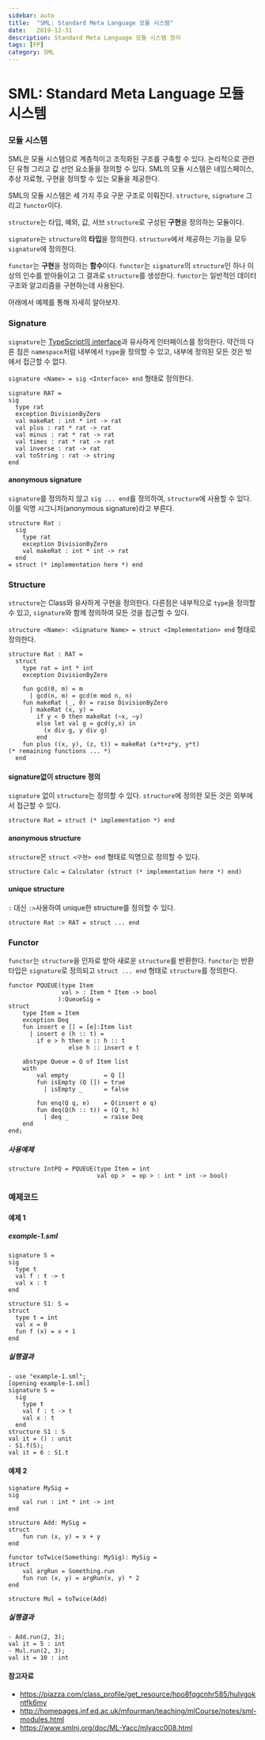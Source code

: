 ```yaml
---
sidebar: auto
title:  "SML: Standard Meta Language 모듈 시스템"
date:   2019-12-31
description: Standard Meta Language 모듈 시스템 정리
tags: [FP]
category: SML
---
```

# SML: Standard Meta Language 모듈 시스템
### 모듈 시스템
SML은 모듈 시스템으로 계층적이고 조직화된 구조를 구축할 수 있다. 논리적으로 관련딘 유형 그리고 값 선언 요소들을 정의할 수 있다. SML의 모듈 시스템은 네임스페이스, 추상 자료형, 구현을 정의할 수 있는 모듈을 제공한다.

SML의 모듈 시스템은 세 가지 주요 구문 구조로 이뤄진다.
`structure`, `signature` 그리고 `functor`이다.

`structure`는 타입, 예외, 값, 서브 `structure`로 구성된 **구현**을 정의하는 모듈이다.

`signature`는 `structure`의 **타입**을 정의한다. `structure`에서 제공하는 기능을 모두 `signature`에 정의한다.

`functor`는 **구현**을 정의하는 **함수**이다. `functor`는 `signature`의 `structure`인 하나 이상의 인수를 받아들이고 그 결과로 `structure`를 생성한다. `functor`는 일반적인 데이터 구조와 알고리즘을 구현하는데 사용된다.

아래에서 예제를 통해 자세히 알아보자.

### Signature
`signature`는 [TypeScript의 interface](https://www.typescriptlang.org/docs/handbook/interfaces.html)과 유사하게 인터페이스를 정의한다. 약간의 다른 점은 `namespace`처럼 내부에서 `type`을 정의할 수 있고, 내부에 정의된 모든 것은 밖에서 접근할 수 없다.

`signature <Name> = sig <Interface> end` 형태로 정의한다.

```
signature RAT =
sig
  type rat
  exception DivisionByZero
  val makeRat : int * int -> rat
  val plus : rat * rat -> rat
  val minus : rat * rat -> rat
  val times : rat * rat -> rat
  val inverse : rat -> rat
  val toString : rat -> string
end
```

#### anonymous signature
`signature`를 정의하지 않고 `sig ... end`를 정의하여, `structure`에 사용할 수 있다. 이를 익명 시그니처(anonymous signature)라고 부른다.

```
structure Rat :
  sig
    type rat
    exception DivisionByZero
    val makeRat : int * int -> rat
  end
= struct (* implementation here *) end
```

### Structure
`structure`는 Class와 유사하게 구현을 정의한다. 다른점은 내부적으로 `type`을 정의할 수 있고, `signature`와 함께 정의하여 모든 것을 접근할 수 있다.

`structure <Name>: <Signature Name> = struct <Implementation> end` 형태로 정의한다.

```
structure Rat : RAT =
  struct
    type rat = int * int
    exception DivisionByZero

    fun gcd(0, m) = m
      | gcd(n, m) = gcd(m mod n, n)
    fun makeRat (_, 0) = raise DivisionByZero
      | makeRat (x, y) = 
        if y < 0 then makeRat (~x, ~y)
        else let val g = gcd(y,x) in
          (x div g, y div g)
        end
    fun plus ((x, y), (z, t)) = makeRat (x*t+z*y, y*t)
(* remaining functions ... *)
  end
```

#### signature없이 structure 정의
`signature` 없이 `structure`는 정의할 수 있다. `structure`에 정의한 모든 것은 외부에서 접근할 수 있다.

```
structure Rat = struct (* implementation *) end
```

#### anonymous structure
`structure`은 `struct <구현> end` 형태로 익명으로 정의할 수 있다.

```
structure Calc = Calculator (struct (* implementation here *) end)
```

#### unique structure
`:` 대신 `:>`사용하여 unique한 structure를 정의할 수 있다.
```
structure Rat :> RAT = struct ... end
```

### Functor
`functor`는 `structure`을 인자로 받아 새로운 `structure`를 반환한다. `functor`는 반환 타입은 `signature`로 정의되고 `struct ... end` 형태로 `structure`를 정의한다.

```
functor PQUEUE(type Item  
               val > : Item * Item -> bool  
              ):QueueSig =  
struct  
    type Item = Item  
    exception Deq  
    fun insert e [] = [e]:Item list  
      | insert e (h :: t) =  
        if e > h then e :: h :: t  
                 else h :: insert e t  
 
    abstype Queue = Q of Item list  
    with  
        val empty          = Q []  
        fun isEmpty (Q []) = true  
          | isEmpty _      = false  
 
        fun enq(Q q, e)    = Q(insert e q)  
        fun deq(Q(h :: t)) = (Q t, h)  
          | deq _          = raise Deq  
    end  
end;
```

##### 사용예제
```
structure IntPQ = PQUEUE(type Item = int  
                         val op >  = op > : int * int -> bool)
```

### 예제코드
#### 예제 1
##### example-1.sml
```
signature S =
sig
  type t
  val f : t -> t
  val x : t
end

structure S1: S =
struct
  type t = int
  val x = 0
  fun f (x) = x + 1
end
```

##### 실행결과
```
- use "example-1.sml";
[opening example-1.sml]
signature S =
  sig
    type t
    val f : t -> t
    val x : t
  end
structure S1 : S
val it = () : unit
- S1.f(5);
val it = 6 : S1.t
```

#### 예제 2
```
signature MySig =  
sig  
    val run : int * int -> int
end
  
structure Add: MySig =  
struct
    fun run (x, y) = x + y
end

functor toTwice(Something: MySig): MySig =
struct
    val argRun = Something.run
    fun run (x, y) = argRun(x, y) * 2
end

structure Mul = toTwice(Add)
```
##### 실행결과
```
- Add.run(2, 3);
val it = 5 : int
- Mul.run(2, 3);
val it = 10 : int
```

#### 참고자료
- https://piazza.com/class_profile/get_resource/hpo8fqgcnhr585/hulvgokntfk6my
- http://homepages.inf.ed.ac.uk/mfourman/teaching/mlCourse/notes/sml-modules.html
- https://www.smlnj.org/doc/ML-Yacc/mlyacc008.html
